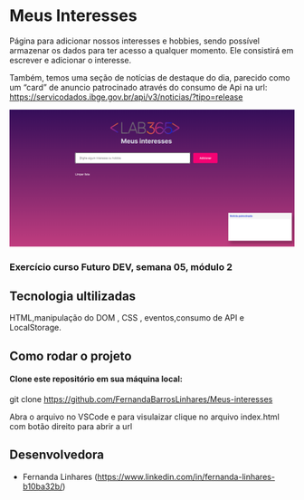# Meus Interesses

Página para adicionar nossos interesses e hobbies, sendo possível armazenar os dados para ter acesso a qualquer momento. Ele consistirá em escrever e adicionar o interesse. 

Também, temos uma seção de notícias de destaque do dia, parecido como um “card” de anuncio patrocinado através do consumo de Api na url:
https://servicodados.ibge.gov.br/api/v3/noticias/?tipo=release

<img alt="Layout" src="assets/template.png">


### Exercício curso Futuro DEV, semana 05, módulo 2

## Tecnologia ultilizadas

HTML,manipulação do DOM , CSS , eventos,consumo de API e LocalStorage.

## Como rodar o projeto

#### Clone este repositório em sua máquina local:

git clone https://github.com/FernandaBarrosLinhares/Meus-interesses


Abra o arquivo no VSCode e para visulaizar clique no arquivo index.html com botão direito para abrir a url


## Desenvolvedora

- Fernanda Linhares (https://www.linkedin.com/in/fernanda-linhares-b10ba32b/)
